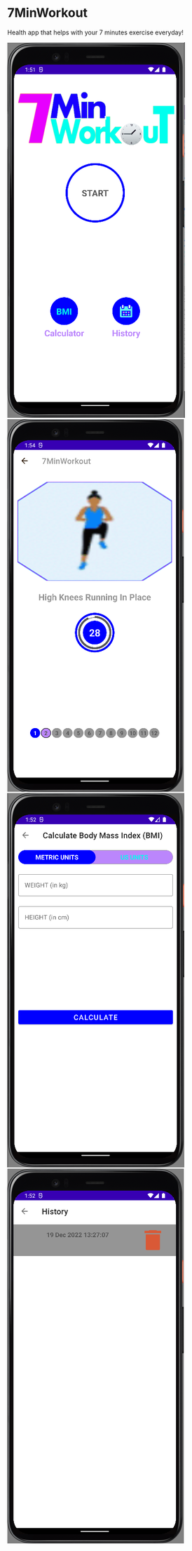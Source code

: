 # 7MinWorkout
Health app that helps with your 7 minutes exercise everyday!


![My Image](7minStartPic.PNG)
![My Image](ExercisePic.PNG)
![My Image](ClaculatePic.PNG)
![My Image](HistoryPic.PNG)

